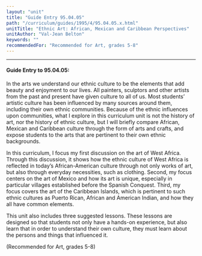 ```yaml
---
layout: "unit"
title: "Guide Entry 95.04.05"
path: "/curriculum/guides/1995/4/95.04.05.x.html"
unitTitle: "Ethnic Art: African, Mexican and Caribbean Perspectives"
unitAuthor: "Val-Jean Belton"
keywords: ""
recommendedFor: "Recommended for Art, grades 5-8"
---
```

<body>
<hr/>
<h4>
Guide Entry to 95.04.05:
</h4>
In the arts we understand our ethnic culture to be the elements that add beauty and enjoyment to our lives. All painters, sculptors and other artists from the past and present have given culture to all of us. Most students’ artistic culture has been influenced by many sources around them, including their own ethnic communities. Because of the ethnic influences upon communities, what I explore in this curriculum unit is not the history of art, nor the history of ethnic culture, but I will briefly compare African, Mexican and Caribbean culture through the form of arts and crafts, and expose students to the arts that are pertinent to their own ethnic backgrounds.
<p>
In this curriculum, I focus my first discussion on the art of West Africa. Through this discussion, it shows how the ethnic culture of West Africa is reflected in today’s African-American culture through not only works of art, but also through everyday necessities, such as clothing. Second, my focus centers on the art of Mexico and how its art is unique, especially in particular villages established before the Spanish Conquest. Third, my focus covers the art of the Caribbean Islands, which is pertinent to such ethnic cultures as Puerto Rican, African and American Indian, and how they all have common elements.
</p>
<p>
This unit also includes three suggested lessons. These lessons are designed so that students not only have a hands-on experience, but also learn that in order to understand their own culture, they must learn about the persons and things that influenced it.
</p>
<p>
(Recommended for Art, grades 5-8)
</p>
</body>